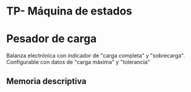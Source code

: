 # TP- Máquina de estados
# Pesador de carga
Balanza electrónica con indicador de "carga completa" y "sobrecarga". Configurable con datos de "carga máxima" y "tolerancia"
## Memoria descriptiva